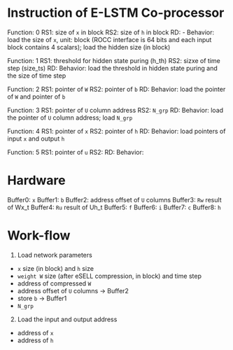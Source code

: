 # Instruction of E-LSTM Co-processor

Function: 0
RS1: size of `x` in block
RS2: size of `h` in block
RD: -
Behavior:  load the size of `x`, unit: block (ROCC interface is 64 bits and each input block contains 4 scalars); load the hidden size (in block)

Function: 1
RS1: threshold for hidden state puring (h_th)
RS2: sizxe of time step (size_ts)
RD: 
Behavior: load the threshold in hidden state puring and the size of time step 

Function: 2
RS1: pointer of `W`
RS2: pointer of `b`
RD: 
Behavior: load the pointer of `W` and pointer of `b`

Function: 3
RS1: pointer of `U` column address
RS2: `N_grp`
RD: 
Behavior: load the pointer of `U` column address; load `N_grp`

Function: 4
RS1: pointer of `x`
RS2: pointer of `h`
RD: 
Behavior: load pointers of input `x` and output `h`

Function: 5
RS1: pointer of `u`
RS2: 
RD: 
Behavior: 

# Hardware

Buffer0: `x`
Buffer1: `b`
Buffer2: address offset of `U` columns
Buffer3: `Rw` result of Wx_t
Buffer4: `Ru` result of Uh_t
Buffer5: `f`
Buffer6: `i`
Buffer7: `c`
Buffer8: `h`


# Work-flow

1. Load network parameters
* `x` size (in block) and `h` size
* `weight W` size (after eSELL compression, in block) and time step
* address of compressed `W`
* address offset of `U` columns -> Buffer2
* store `b` -> Buffer1
* `N_grp`

2. Load the input and output address
* address of `x`
* address of `h`





